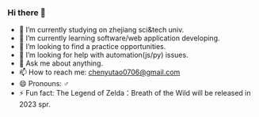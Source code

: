 ### Hi there 👋

- 🔭 I’m currently studying on zhejiang sci&tech univ.
- 🌱 I’m currently learning software/web application developing.
- 👯 I’m looking to find a practice opportunities.
- 🤔 I’m looking for help with automation(js/py) issues.
- 💬 Ask me about anything.
- 📫 How to reach me: chenyutao0706@gmail.com
- 😄 Pronouns: ♂
- ⚡ Fun fact: The Legend of Zelda：Breath of the Wild will be released in 2023 spr.
